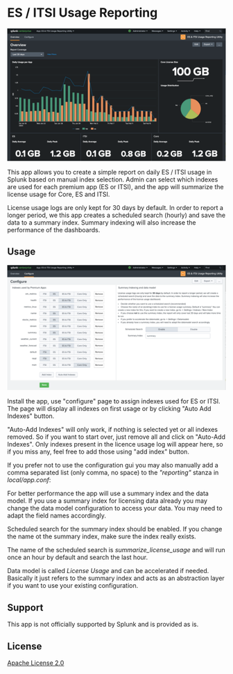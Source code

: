 # ES / ITSI Usage Reporting

![ES / ITSI Usage Reporting](overview.png)

This app allows you to create a simple report on daily ES / ITSI usage in Splunk based on manual index selection. Admin can select which indexes are used for each premium app (ES or ITSI), and the app will summarize the license usage for Core, ES and ITSI.

License usage logs are only kept for 30 days by default. In order to report a longer period, we this app creates a scheduled search (hourly) and save the data to a summary index. Summary indexing will also increase the performance of the dashboards.

## Usage

![Configuration](configure.png)

Install the app, use "configure" page to assign indexes used for ES or ITSI. The page will display all indexes on first usage or by clicking "Auto Add Indexes" button.

"Auto-Add Indexes" will only work, if nothing is selected yet or all indexes removed. So if you want to start over, just remove all and click on "Auto-Add Indexes". Only indexes present in the licence usage log will appear here, so if you miss any, feel free to add those using "add index" button.

If you prefer not to use the configuration gui you may also manually add a comma separated list (only comma, no space) to the *"reporting"* stanza in *local/app.conf*:

For better performance the app will use a summary index and the data model. If you use a summary index for licensing data already you may change the data model configuration to access your data. You may need to adapt the field names accordingly.  

Scheduled search for the summary index should be enabled. If you change the name ot the summary index, make sure the index really exists.

The name of the scheduled search is *summarize_license_usage* and will run once an hour by default and search the last hour.

Data model is called *License Usage* and can be accelerated if needed. Basically it just refers to the summary index and acts as an abstraction layer if you want to use your existing configuration.

## Support

This app is not officially supported by Splunk and is provided as is.

## License

[Apache License 2.0](LICENSE.md)
